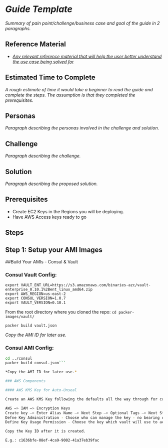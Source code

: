 # _Guide Template_

_Summary of pain point/challenge/business case and goal of the guide in 2 paragraphs._

## Reference Material
- _[Any relevant reference material that will help the user better understand the use case being solved for]()_

## Estimated Time to Complete
_A rough estimate of time it would take a beginner to read the guide and complete the steps. The assumption is that they completed the prerequisites._

## Personas
_Paragraph describing the personas involved in the challenge and solution._

## Challenge
_Paragraph describing the challenge._

## Solution
_Paragraph describing the proposed solution._

## Prerequisites
- Create EC2 Keys in the Regions you will be deploying.
- Have AWS Access keys ready to go

## Steps

## Step 1: Setup your AMI Images

##Build Your AMIs - Consul & Vault

### Consul Vault Config:

```export CONSUL_ENT_URL=https://s3.amazonaws.com/binaries-azc/consul-enterprise_1.0.7%2Bent_linux_amd64.zip
export VAULT_ENT_URL=https://s3.amazonaws.com/binaries-azc/vault-enterprise_0.10.1%2Bent_linux_amd64.zip
export AWS_REGION=us-east-2
export CONSUL_VERSION=1.0.7
export VAULT_VERSION=0.10.1
```

From the root directory where you cloned the repo: `cd packer-images/vault/`

`packer build vault.json`

*Copy the AMI ID for later use.*

### Consul AMI Config:
```sh
cd ../consul
packer build consul.json```

*Copy the AMI ID for later use.*

### AWS Components

#### AWS KMS Key for Auto-Unseal

Create an AWS KMS Key following the defaults all the way through for creation. 

AWS —> IAM —> Encryption Keys
Create key —> Enter Alias Name —> Next Step —> Optional Tags —> Next Step
Defne Key Administration - Choose who can manage the key - no bearing on Auto Unseal
Define Key Usage Permission - Choose the key which vault will use to access this key for auto unseal

Copy the Key ID after it is created.

E.g.: c1636bfe-08ef-4ca9-9002-41a37eb39fac
